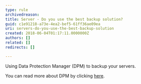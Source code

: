 ```yaml
---
type: rule
archivedreason: 
title: Server - Do you use the best backup solution?
guid: c1e91218-a73e-4ea2-bef5-61ff36ae09ea
uri: servers-do-you-use-the-best-backup-solution
created: 2018-06-04T01:17:11.0000000Z
authors: []
related: []
redirects: []

---
```


Using Data Protection Manager (DPM) to backup your servers.

<!--endintro-->

You can read more about DPM by clicking [here](/rules-to-better-data-protection-manager-dpm).
